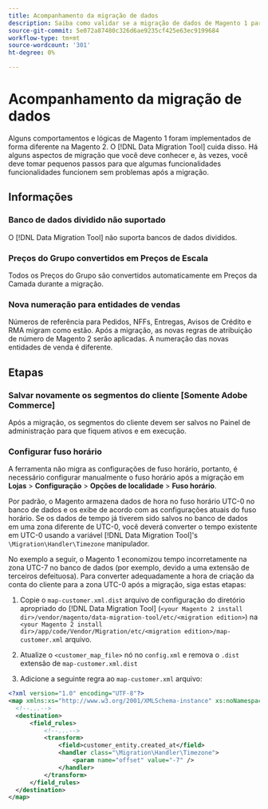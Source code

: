 ```yaml
---
title: Acompanhamento da migração de dados
description: Saiba como validar se a migração de dados de Magento 1 para Magento 2 foi bem-sucedida e que todas as funcionalidades estão funcionando como esperado.
source-git-commit: 5e072a87480c326d6ae9235cf425e63ec9199684
workflow-type: tm+mt
source-wordcount: '301'
ht-degree: 0%

---
```



# Acompanhamento da migração de dados

Alguns comportamentos e lógicas de Magento 1 foram implementados de forma diferente na Magento 2. O [!DNL Data Migration Tool] cuida disso. Há alguns aspectos de migração que você deve conhecer e, às vezes, você deve tomar pequenos passos para que algumas funcionalidades funcionalidades funcionem sem problemas após a migração.

## Informações

### Banco de dados dividido não suportado

O [!DNL Data Migration Tool] não suporta bancos de dados divididos.

### Preços do Grupo convertidos em Preços de Escala

Todos os Preços do Grupo são convertidos automaticamente em Preços da Camada durante a migração.

### Nova numeração para entidades de vendas

Números de referência para Pedidos, NFFs, Entregas, Avisos de Crédito e RMA migram como estão. Após a migração, as novas regras de atribuição de número de Magento 2 serão aplicadas. A numeração das novas entidades de venda é diferente.

## Etapas

### Salvar novamente os segmentos do cliente [Somente Adobe Commerce]

Após a migração, os segmentos do cliente devem ser salvos no Painel de administração para que fiquem ativos e em execução.

### Configurar fuso horário

A ferramenta não migra as configurações de fuso horário, portanto, é necessário configurar manualmente o fuso horário após a migração em **Lojas** > **Configuração** > **Opções de localidade** > **Fuso horário**.

Por padrão, o Magento armazena dados de hora no fuso horário UTC-0 no banco de dados e os exibe de acordo com as configurações atuais do fuso horário. Se os dados de tempo já tiverem sido salvos no banco de dados em uma zona diferente de UTC-0, você deverá converter o tempo existente em UTC-0 usando a variável [!DNL Data Migration Tool]&#39;s `\Migration\Handler\Timezone` manipulador.

No exemplo a seguir, o Magento 1 economizou tempo incorretamente na zona UTC-7 no banco de dados (por exemplo, devido a uma extensão de terceiros defeituosa). Para converter adequadamente a hora de criação da conta do cliente para a zona UTC-0 após a migração, siga estas etapas:

1. Copie o `map-customer.xml.dist` arquivo de configuração do diretório apropriado do [!DNL Data Migration Tool] (`<your Magento 2 install dir>/vendor/magento/data-migration-tool/etc/<migration edition>`) na `<your Magento 2 install dir>/app/code/Vendor/Migration/etc/<migration edition>/map-customer.xml` arquivo.

1. Atualize o `<customer_map_file>` nó no `config.xml` e remova o `.dist` extensão de `map-customer.xml.dist`

1. Adicione a seguinte regra ao `map-customer.xml` arquivo:

```xml
<?xml version="1.0" encoding="UTF-8"?>
<map xmlns:xs="http://www.w3.org/2001/XMLSchema-instance" xs:noNamespaceSchemaLocation="../map.xsd">
  <!--...-->
  <destination>
      <field_rules>
          <!--...-->
          <transform>
              <field>customer_entity.created_at</field>
              <handler class="\Migration\Handler\Timezone">
                  <param name="offset" value="-7" />
              </handler>
          </transform>
      </field_rules>
  </destination>
</map>
```
